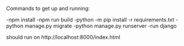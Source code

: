 Commands to get up and running:

-npm install
-npm run build
-python -m pip install -r requirements.txt
-python manage.py migrate
-python manage.py runserver
-run django

should run on http://localhost:8000/index.html
